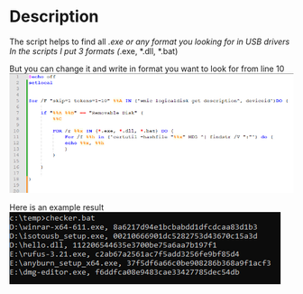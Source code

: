 
# Description
The script helps to find all *.exe or any format you looking for in USB drivers
In the scripts I put 3 formats (*.exe, *.dll, *.bat)

But you can change it and write in format you want to look for from line 10
![IMAGE1](https://github.com/3gbCyber/usb_checker/blob/main/image1.png)

Here is an example result
![result](https://github.com/3gbCyber/usb_checker/blob/main/image2.png)
